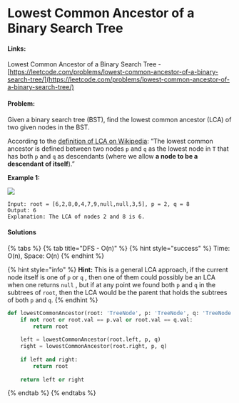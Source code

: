 # Lowest Common Ancestor of a Binary Search Tree

#### Links:

Lowest Common Ancestor of a Binary Search Tree - [https://leetcode.com/problems/lowest-common-ancestor-of-a-binary-search-tree/](https://leetcode.com/problems/lowest-common-ancestor-of-a-binary-search-tree/)

#### Problem:

Given a binary search tree (BST), find the lowest common ancestor (LCA) of two given nodes in the BST.

According to the [definition of LCA on Wikipedia](https://en.wikipedia.org/wiki/Lowest\_common\_ancestor): “The lowest common ancestor is defined between two nodes `p` and `q` as the lowest node in `T` that has both `p` and `q` as descendants (where we allow **a node to be a descendant of itself**).”

**Example 1:**

![](https://assets.leetcode.com/uploads/2018/12/14/binarysearchtree\_improved.png)

```
Input: root = [6,2,8,0,4,7,9,null,null,3,5], p = 2, q = 8
Output: 6
Explanation: The LCA of nodes 2 and 8 is 6.
```

#### Solutions

{% tabs %}
{% tab title="DFS - O(n)" %}
{% hint style="success" %}
Time: O(n), Space: O(n)
{% endhint %}

{% hint style="info" %}
**Hint:** This is a general LCA approach, if the current node itself is one of `p` or `q` , then one of them could possibly be an LCA when one returns `null` , but if at any point we found both `p` and `q` in the subtrees of `root`, then the LCA would be the parent that holds the subtrees of both `p` and `q`.
{% endhint %}

```python
def lowestCommonAncestor(root: 'TreeNode', p: 'TreeNode', q: 'TreeNode') -> 'TreeNode':
    if not root or root.val == p.val or root.val == q.val:
        return root
    
    left = lowestCommonAncestor(root.left, p, q)
    right = lowestCommonAncestor(root.right, p, q)
    
    if left and right:
        return root
    
    return left or right
```
{% endtab %}
{% endtabs %}
